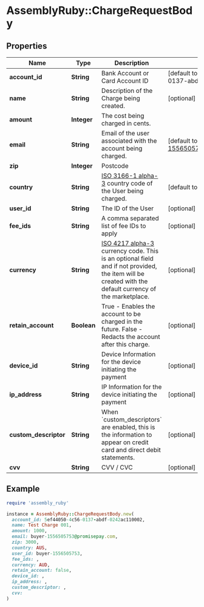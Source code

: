 # AssemblyRuby::ChargeRequestBody

## Properties

| Name | Type | Description | Notes |
| ---- | ---- | ----------- | ----- |
| **account_id** | **String** | Bank Account or Card Account ID | [default to &#39;5ef44050-4c56-0137-abdf-0242ac110002&#39;] |
| **name** | **String** | Description of the Charge being created. | [optional] |
| **amount** | **Integer** | The cost being charged in cents. |  |
| **email** | **String** | Email of the user associated with the account being charged. | [default to &#39;buyer-1556505753@promisepay.com&#39;] |
| **zip** | **Integer** | Postcode |  |
| **country** | **String** | [ISO 3166-1 alpha-3](https://en.wikipedia.org/wiki/ISO_3166-1_alpha-3#Officially_assigned_code_elements) country code of the User being charged. | [default to &#39;AUS&#39;] |
| **user_id** | **String** | The ID of the User | [optional] |
| **fee_ids** | **String** | A comma separated list of fee IDs to apply | [optional] |
| **currency** | **String** | [ISO 4217 alpha-3](https://en.wikipedia.org/wiki/ISO_4217#Active_codes) currency code. This is an optional field and if not provided, the item will be created with the default currency of the marketplace. | [optional] |
| **retain_account** | **Boolean** | True - Enables the account to be charged in the future. False - Redacts the account after this charge.  | [optional] |
| **device_id** | **String** | Device Information for the device initiating the payment | [optional] |
| **ip_address** | **String** | IP Information for the device initiating the payment | [optional] |
| **custom_descriptor** | **String** | When &#x60;custom_descriptors&#x60; are enabled, this is the information to appear on credit card and direct debit statements. | [optional] |
| **cvv** | **String** | CVV / CVC | [optional] |

## Example

```ruby
require 'assembly_ruby'

instance = AssemblyRuby::ChargeRequestBody.new(
  account_id: 5ef44050-4c56-0137-abdf-0242ac110002,
  name: Test Charge 001,
  amount: 1000,
  email: buyer-1556505753@promisepay.com,
  zip: 3000,
  country: AUS,
  user_id: buyer-1556505753,
  fee_ids: ,
  currency: AUD,
  retain_account: false,
  device_id: ,
  ip_address: ,
  custom_descriptor: ,
  cvv: 
)
```

